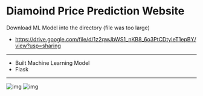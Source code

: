 # Diamoind Price Prediction Website

Download ML Model into the directory (file was too large)
- https://drive.google.com/file/d/1z2qwJbWS1_nKB8_6o3PtCDtyIeT1epBY/view?usp=sharing
------------------------
- Built Machine Learning Model
- Flask 

---------------

![img](https://github.com/bringitbackalive/Diamond/blob/main/diamond.jpg)
![img](https://github.com/bringitbackalive/Diamond/blob/main/diamond1.jpg)

